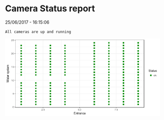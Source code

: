 Camera Status report
================
25/06/2017 - 16:15:06

    All cameras are up and running

![](camreport_files/figure-markdown_github/unnamed-chunk-2-1.png)

